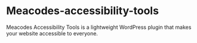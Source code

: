 # Meacodes-accessibility-tools
Meacodes Accessibility Tools is a lightweight WordPress plugin that makes your website accessible to everyone.

